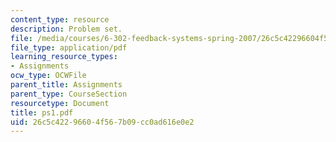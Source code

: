 ```yaml
---
content_type: resource
description: Problem set.
file: /media/courses/6-302-feedback-systems-spring-2007/26c5c42296604f567b09cc0ad616e0e2_ps1.pdf
file_type: application/pdf
learning_resource_types:
- Assignments
ocw_type: OCWFile
parent_title: Assignments
parent_type: CourseSection
resourcetype: Document
title: ps1.pdf
uid: 26c5c422-9660-4f56-7b09-cc0ad616e0e2
---
```

